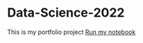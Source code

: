 # Data-Science-2022
This is my portfolio project
[Run my notebook](https://github.com/brempong21/Data-Science-2022/blob/main/Untitled2.ipynb)
